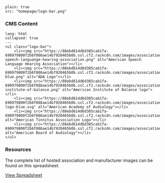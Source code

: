 ```image
plain: true
src: "homepage/logo-bar.png"
```

### CMS Content

```code
lang: html
collapsed: true
---
<ul class="logo-bar">
	<li><img src="https://88ebd614d6d385cab1fa-690979800f2b6f086ae14b7920465b0b.ssl.cf2.rackcdn.com/images/associations/american-speech-languange-hearing-association.png" alt="American Speech Language Hearing Association"></li>
	<li><img src="https://88ebd614d6d385cab1fa-690979800f2b6f086ae14b7920465b0b.ssl.cf2.rackcdn.com/images/associations/ADA-blue.png" alt="ADA Logo"></li>
	<li><img src="https://88ebd614d6d385cab1fa-690979800f2b6f086ae14b7920465b0b.ssl.cf2.rackcdn.com/images/associations/american-institute-of-balance.png" alt="American Institute of Balance logo"></li>
	<li><img src="https://88ebd614d6d385cab1fa-690979800f2b6f086ae14b7920465b0b.ssl.cf2.rackcdn.com/images/associations/aaa-logo-blue.svg" alt="American Academy of Audiology"></li>
	<li><img src="https://88ebd614d6d385cab1fa-690979800f2b6f086ae14b7920465b0b.ssl.cf2.rackcdn.com/images/associations/ATA.png" alt="American Tinnitus Association Logo"></li>
	<li><img src="https://88ebd614d6d385cab1fa-690979800f2b6f086ae14b7920465b0b.ssl.cf2.rackcdn.com/images/associations/aba.png" alt="American Board of Audiology"></li>
</ul>
```

### Resources

The complete list of hosted association and manufacturer images can be found on this spreadsheet.

[View Spreadsheet](https://docs.google.com/spreadsheets/d/1hiBsUXoqjTu6pFkLeyigG-bn8rrs6uqGSTwsG1bvUg0/edit?usp=sharing)